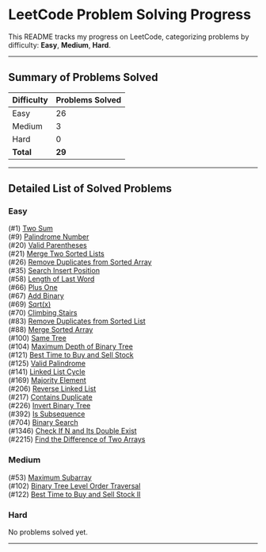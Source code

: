 # LeetCode Problem Solving Progress

This README tracks my progress on LeetCode, categorizing problems by difficulty: **Easy**, **Medium**, **Hard**.

---

## Summary of Problems Solved

| Difficulty | Problems Solved |
|------------|-----------------|
| Easy       | 26              |
| Medium     | 3               |
| Hard       | 0               |
| **Total**  | **29**          |

---

## Detailed List of Solved Problems

### Easy
(#1) [Two Sum](https://leetcode.com/problems/two-sum)  
(#9) [Palindrome Number](https://leetcode.com/problems/palindrome-number)  
(#20) [Valid Parentheses](https://leetcode.com/problems/valid-parentheses)  
(#21) [Merge Two Sorted Lists](https://leetcode.com/problems/merge-two-sorted-lists)  
(#26) [Remove Duplicates from Sorted Array](https://leetcode.com/problems/remove-duplicates-from-sorted-array)  
(#35) [Search Insert Position](https://leetcode.com/problems/search-insert-position)  
(#58) [Length of Last Word](https://leetcode.com/problems/length-of-last-word)  
(#66) [Plus One](https://leetcode.com/problems/plus-one)  
(#67) [Add Binary](https://leetcode.com/problems/add-binary)  
(#69) [Sqrt(x)](https://leetcode.com/problems/sqrtx)  
(#70) [Climbing Stairs](https://leetcode.com/problems/climbing-stairs)  
(#83) [Remove Duplicates from Sorted List](https://leetcode.com/problems/remove-duplicates-from-sorted-list)  
(#88) [Merge Sorted Array](https://leetcode.com/problems/merge-sorted-array)  
(#100) [Same Tree](https://leetcode.com/problems/same-tree)  
(#104) [Maximum Depth of Binary Tree](https://leetcode.com/problems/maximum-depth-of-binary-tree)  
(#121) [Best Time to Buy and Sell Stock](https://leetcode.com/problems/best-time-to-buy-and-sell-stock)  
(#125) [Valid Palindrome](https://leetcode.com/problems/valid-palindrome)  
(#141) [Linked List Cycle](https://leetcode.com/problems/linked-list-cycle)  
(#169) [Majority Element](https://leetcode.com/problems/majority-element)  
(#206) [Reverse Linked List](https://leetcode.com/problems/reverse-linked-list)  
(#217) [Contains Duplicate](https://leetcode.com/problems/contains-duplicate)  
(#226) [Invert Binary Tree](https://leetcode.com/problems/invert-binary-tree)  
(#392) [Is Subsequence](https://leetcode.com/problems/is-subsequence)  
(#704) [Binary Search](https://leetcode.com/problems/binary-search)  
(#1346) [Check If N and Its Double Exist](https://leetcode.com/problems/check-if-n-and-its-double-exist)  
(#2215) [Find the Difference of Two Arrays](https://leetcode.com/problems/find-the-difference-of-two-arrays)   


### Medium
(#53) [Maximum Subarray](https://leetcode.com/problems/maximum-subarray)  
(#102) [Binary Tree Level Order Traversal](https://leetcode.com/problems/binary-tree-level-order-traversal)  
(#122) [Best Time to Buy and Sell Stock II](https://leetcode.com/problems/best-time-to-buy-and-sell-stock-ii)  


### Hard
No problems solved yet.


---
